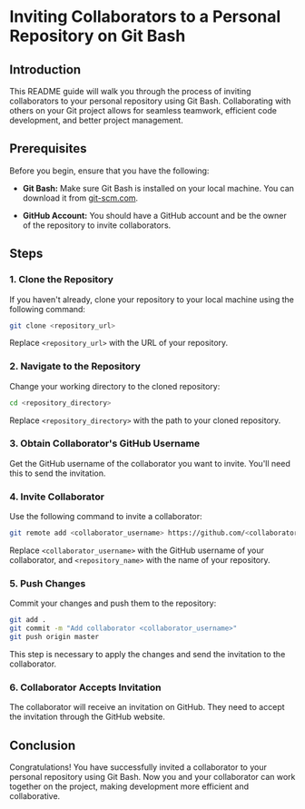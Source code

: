 # Inviting Collaborators to a Personal Repository on Git Bash

## Introduction

This README guide will walk you through the process of inviting collaborators to your personal repository using Git Bash. Collaborating with others on your Git project allows for seamless teamwork, efficient code development, and better project management.

## Prerequisites

Before you begin, ensure that you have the following:

- **Git Bash:** Make sure Git Bash is installed on your local machine. You can download it from [git-scm.com](https://git-scm.com/).

- **GitHub Account:** You should have a GitHub account and be the owner of the repository to invite collaborators.

## Steps

### 1. Clone the Repository

If you haven't already, clone your repository to your local machine using the following command:

```bash
git clone <repository_url>
```

Replace `<repository_url>` with the URL of your repository.

### 2. Navigate to the Repository

Change your working directory to the cloned repository:

```bash
cd <repository_directory>
```

Replace `<repository_directory>` with the path to your cloned repository.

### 3. Obtain Collaborator's GitHub Username

Get the GitHub username of the collaborator you want to invite. You'll need this to send the invitation.

### 4. Invite Collaborator

Use the following command to invite a collaborator:

```bash
git remote add <collaborator_username> https://github.com/<collaborator_username>/<repository_name>.git
```

Replace `<collaborator_username>` with the GitHub username of your collaborator, and `<repository_name>` with the name of your repository.

### 5. Push Changes

Commit your changes and push them to the repository:

```bash
git add .
git commit -m "Add collaborator <collaborator_username>"
git push origin master
```

This step is necessary to apply the changes and send the invitation to the collaborator.

### 6. Collaborator Accepts Invitation

The collaborator will receive an invitation on GitHub. They need to accept the invitation through the GitHub website.

## Conclusion

Congratulations! You have successfully invited a collaborator to your personal repository using Git Bash. Now you and your collaborator can work together on the project, making development more efficient and collaborative.

